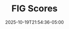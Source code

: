 ---
weight: 200
title: "FIG Scores"
description: ""
icon: "article"
date: "2025-10-19T21:54:36-05:00"
lastmod: "2025-10-19T21:54:36-05:00"
draft: false
toc: true
---